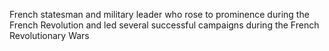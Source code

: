 <!--
title:       Napoléon Bonaparte
subtitle:    15 August 1769 – 5 May 1821
from:        1769
to:          1821
short:       French statesman and military leader who rose to prominence during the French Revolution and led several successful campaigns during the French Revolutionary Wars
imageUrl:    https://upload.wikimedia.org/wikipedia/commons/thumb/5/50/Jacques-Louis_David_-_The_Emperor_Napoleon_in_His_Study_at_the_Tuileries_-_Google_Art_Project.jpg/288px-Jacques-Louis_David_-_The_Emperor_Napoleon_in_His_Study_at_the_Tuileries_-_Google_Art_Project.jpg
wikiUrl:     https://wikipedia.org/wiki/Napoleon
-->


French statesman and military leader who rose to prominence during the French Revolution and led several successful campaigns during the French Revolutionary Wars